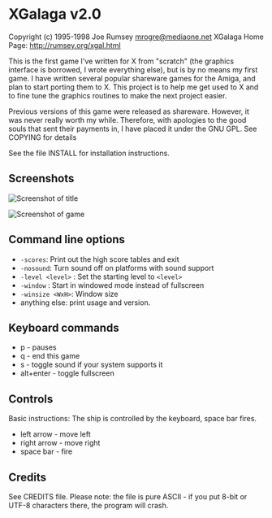 # XGalaga v2.0

Copyright (c) 1995-1998 Joe Rumsey  <mrogre@mediaone.net>
XGalaga Home Page: <http://rumsey.org/xgal.html>

This is the first game I've written for X from "scratch" (the
graphics interface is borrowed, I wrote everything else), but is by no
means my first game.  I have written several popular shareware games
for the Amiga, and plan to start porting them to X.  This project is
to help me get used to X and to fine tune the graphics routines to
make the next project easier.

Previous versions of this game were released as shareware.  However,
it was never really worth my while.  Therefore, with apologies to the
good souls that sent their payments in, I have placed it under the GNU
GPL.  See COPYING for details

See the file INSTALL for installation instructions.

## Screenshots

![Screenshot of title](https://github.com/JoergStrebel/xgalaga-sdl/tree/master/images/screenshot_title.png "Screenshot of title")

![Screenshot of game](https://github.com/JoergStrebel/xgalaga-sdl/tree/master/images/screenshot_game.png "Screenshot of game")

## Command line options

 * `-scores`:              Print out the high score tables and exit
 * `-nosound`:             Turn sound off on platforms with sound support
 * `-level <level>` :       Set the starting level to `<level>`
 * `-window` :              Start in windowed mode instead of fullscreen
 * `-winsize <WxH>`:       Window size
 * anything else:        print usage and version.


## Keyboard commands

 *  p - pauses
 *  q - end this game
 *  s - toggle sound if your system supports it
 *  alt+enter - toggle fullscreen

## Controls 

Basic instructions: The ship is controlled by the keyboard, space bar fires.

 * left arrow  - move left
 * right arrow - move right
 * space bar   - fire

## Credits

See CREDITS file. Please note: the file is pure ASCII - if you put 8-bit or UTF-8 characters there, the program will crash.
   
